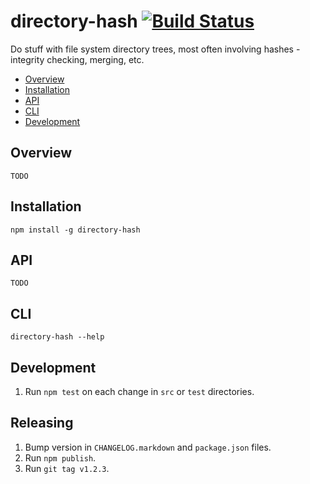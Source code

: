 # directory-hash [![Build Status](https://travis-ci.org/jakutis/directory-hash-js.svg?branch=master)](https://travis-ci.org/jakutis/directory-hash-js)

Do stuff with file system directory trees, most often involving hashes - integrity checking, merging, etc.

- [Overview](#overview)
- [Installation](#installation)
- [API](#api)
- [CLI](#cli)
- [Development](#development)

## Overview

    TODO

## Installation

    npm install -g directory-hash

## API

    TODO

## CLI

    directory-hash --help

## Development 

1. Run `npm test` on each change in `src` or `test` directories.

## Releasing

1. Bump version in `CHANGELOG.markdown` and `package.json` files.
2. Run `npm publish`.
3. Run `git tag v1.2.3`.
